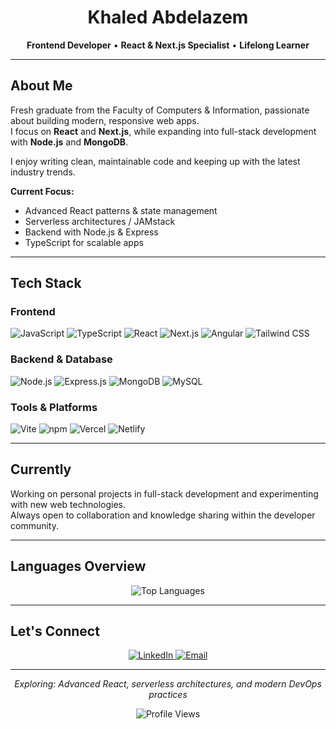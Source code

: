   <h1 align="center">Khaled Abdelazem</h1>
<p align="center">
  <strong>Frontend Developer</strong> • <strong>React & Next.js Specialist</strong> • <strong>Lifelong Learner</strong>
</p>

---

## About Me

Fresh graduate from the Faculty of Computers & Information, passionate about building modern, responsive web apps.  
I focus on **React** and **Next.js**, while expanding into full-stack development with **Node.js** and **MongoDB**.  

I enjoy writing clean, maintainable code and keeping up with the latest industry trends.  

**Current Focus:**
- Advanced React patterns & state management  
- Serverless architectures / JAMstack  
- Backend with Node.js & Express  
- TypeScript for scalable apps  

---

## Tech Stack

### Frontend
![JavaScript](https://img.shields.io/badge/JavaScript-F7DF1E?style=flat-square&logo=javascript&logoColor=black)
![TypeScript](https://img.shields.io/badge/TypeScript-3178C6?style=flat-square&logo=typescript&logoColor=white)
![React](https://img.shields.io/badge/React-61DAFB?style=flat-square&logo=react&logoColor=black)
![Next.js](https://img.shields.io/badge/Next.js-000000?style=flat-square&logo=next.js&logoColor=white)
![Angular](https://img.shields.io/badge/Angular-DD0031?style=flat-square&logo=angular&logoColor=white)
![Tailwind CSS](https://img.shields.io/badge/Tailwind_CSS-38B2AC?style=flat-square&logo=tailwind-css&logoColor=white)

### Backend & Database
![Node.js](https://img.shields.io/badge/Node.js-339933?style=flat-square&logo=node.js&logoColor=white)
![Express.js](https://img.shields.io/badge/Express.js-000000?style=flat-square&logo=express&logoColor=white)
![MongoDB](https://img.shields.io/badge/MongoDB-47A248?style=flat-square&logo=mongodb&logoColor=white)
![MySQL](https://img.shields.io/badge/MySQL-4479A1?style=flat-square&logo=mysql&logoColor=white)

### Tools & Platforms
![Vite](https://img.shields.io/badge/Vite-646CFF?style=flat-square&logo=vite&logoColor=white)
![npm](https://img.shields.io/badge/npm-CB3837?style=flat-square&logo=npm&logoColor=white)
![Vercel](https://img.shields.io/badge/Vercel-000000?style=flat-square&logo=vercel&logoColor=white)
![Netlify](https://img.shields.io/badge/Netlify-00C7B7?style=flat-square&logo=netlify&logoColor=white)

---

## Currently

Working on personal projects in full-stack development and experimenting with new web technologies.  
Always open to collaboration and knowledge sharing within the developer community.  

---

## Languages Overview

<p align="center">
  <img src="https://github-readme-stats.vercel.app/api/top-langs/?username=KhaledAbdElazem&layout=compact&theme=dark&hide_border=true&bg_color=0d1117&title_color=58a6ff&text_color=c9d1d9" alt="Top Languages" />
</p>

---

## Let's Connect

<p align="center">
  <a href="https://www.linkedin.com/in/khaled-abdelazem">
    <img src="https://img.shields.io/badge/LinkedIn-0A66C2?style=flat-square&logo=linkedin&logoColor=white" alt="LinkedIn"/>
  </a>
  <a href="mailto:khaledabdelazem.work@gmail.com">
    <img src="https://img.shields.io/badge/Email-EA4335?style=flat-square&logo=gmail&logoColor=white" alt="Email"/>
  </a>
</p>

---

<p align="center">
  <em>Exploring: Advanced React, serverless architectures, and modern DevOps practices</em>
</p>

<p align="center">
  <img src="https://komarev.com/ghpvc/?username=KhaledAbdElazem&style=flat-square" alt="Profile Views"/>
</p>
